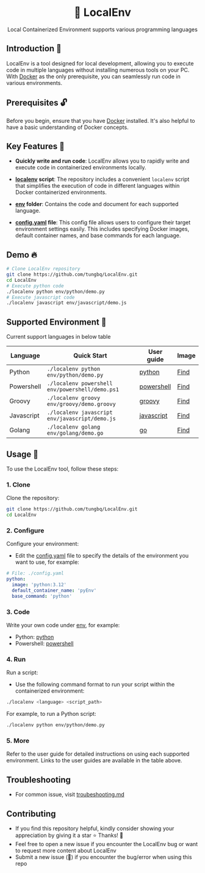 <h1 align="center">🐳 LocalEnv</h1>

<p align="center">Local Containerized Environment supports various programming languages</p>

## Introduction 👋

LocalEnv is a tool designed for local development, allowing you to execute code in multiple languages without installing numerous tools on your PC. With [Docker](https://www.docker.com/) as the only prerequisite, you can seamlessly run code in various environments.

## Prerequisites 🔓

Before you begin, ensure that you have [Docker](https://docs.docker.com/engine/install/) installed. It's also helpful to have a basic understanding of Docker concepts.

## Key Features 🚀

- **Quickly write and run code**: LocalEnv allows you to rapidly write and execute code in containerized environments locally.

- **[localenv](./localenv) script**: The repository includes a convenient `localenv` script that simplifies the execution of code in different languages within Docker containerized environments.

- **[env](./env/) folder**: Contains the code and document for each supported language.

- **[config.yaml](./config.yaml) file**: This config file allows users to configure their target environment settings easily. This includes specifying Docker images, default container names, and base commands for each language.

## Demo 🔥

```bash
# Clone LocalEnv repository
git clone https://github.com/tungbq/LocalEnv.git
cd LocalEnv
# Execute python code
./localenv python env/python/demo.py
# Execute javascript code
./localenv javascript env/javascript/demo.js	
```

## Supported Environment 🚀

Current support languages in below table

| Language   | Quick Start                                     | User guide                      | Image                                                 |
| ---------- | ----------------------------------------------- | ------------------------------- | ----------------------------------------------------- |
| Python     | `./localenv python env/python/demo.py`          | [python](./env/python/)         | [Find](https://hub.docker.com/_/python)               |
| Powershell | `./localenv powershell env/powershell/demo.ps1` | [powershell](./env/powershell/) | [Find](https://hub.docker.com/_/microsoft-powershell) |
| Groovy     | `./localenv groovy env/groovy/demo.groovy`      | [groovy](./env/groovy/)         | [Find](https://hub.docker.com/_/groovy)               |
| Javascript | `./localenv javascript env/javascript/demo.js`  | [javascript](./env/javascript/) | [Find](https://hub.docker.com/_/node/)                |
| Golang     | `./localenv golang env/golang/demo.go`          | [go](./env/golang/)             | [Find](https://hub.docker.com/_/golang/)              |

## Usage 📖

To use the LocalEnv tool, follow these steps:

### 1. Clone

Clone the repository:

```bash
git clone https://github.com/tungbq/LocalEnv.git
cd LocalEnv
```

### 2. Configure

Configure your environment:

- Edit the [config.yaml](config.yaml) file to specify the details of the environment you want to use, for example:

```yaml
# File: ./config.yaml
python:
  image: 'python:3.12'
  default_container_name: 'pyEnv'
  base_command: 'python'
```

### 3. Code

Write your own code under [env](./env/), for example:

- Python: [python](./env/python/)
- Powershell: [powershell](./env/powershell/)

### 4. Run

Run a script:

- Use the following command format to run your script within the containerized environment:

```bash
./localenv <language> <script_path>
```

For example, to run a Python script:

```bash
./localenv python env/python/demo.py
```

### 5. More

Refer to the user guide for detailed instructions on using each supported environment. Links to the user guides are available in the table above.

## Troubleshooting

- For common issue, visit [troubeshooting.md](./docs/troubeshooting.md)

## Contributing

- If you find this repository helpful, kindly consider showing your appreciation by giving it a star ⭐ Thanks! 💖
- Feel free to open a new issue if you encounter the LocalEnv bug or want to request more content about LocalEnv
- Submit a new issue (🐛) if you encounter the bug/error when using this repo
